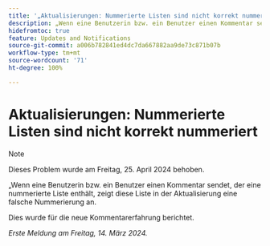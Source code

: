 ```yaml
---
title: '„Aktualisierungen: Nummerierte Listen sind nicht korrekt nummeriert“'
description: „Wenn eine Benutzerin bzw. ein Benutzer einen Kommentar sendet, der eine nummerierte Liste enthält, zeigt diese Liste in der Aktualisierung eine falsche Nummerierung an.“
hidefromtoc: true
feature: Updates and Notifications
source-git-commit: a006b782841ed4dc7da667882aa9de73c871b07b
workflow-type: tm+mt
source-wordcount: '71'
ht-degree: 100%

---
```



# Aktualisierungen: Nummerierte Listen sind nicht korrekt nummeriert

>[!NOTE]
>
>Dieses Problem wurde am Freitag, 25. April 2024 behoben.

„Wenn eine Benutzerin bzw. ein Benutzer einen Kommentar sendet, der eine nummerierte Liste enthält, zeigt diese Liste in der Aktualisierung eine falsche Nummerierung an.

Dies wurde für die neue Kommentarerfahrung berichtet.

_Erste Meldung am Freitag, 14. März 2024._

